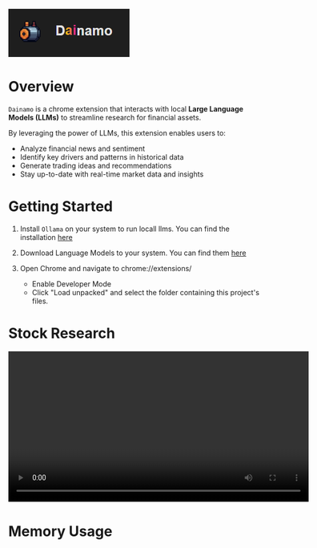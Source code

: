 ![Logo](src/assets/title.PNG)

# Overview

`Dainamo` is a chrome extension that interacts with local **Large Language Models (LLMs)** to streamline research for financial assets.

By leveraging the power of LLMs, this extension enables users to:

- Analyze financial news and sentiment
- Identify key drivers and patterns in historical data
- Generate trading ideas and recommendations
- Stay up-to-date with real-time market data and insights

# Getting Started

1. Install `Ollama` on your system to run locall llms. You can find the installation [here](https://ollama.com/)

2. Download Language Models to your system. You can find them [here](https://ollama.com/search)

3. Open Chrome and navigate to chrome://extensions/
   - Enable Developer Mode
   - Click "Load unpacked" and select the folder containing this project's files.

# Stock Research

<video controls width="600">
    <source src="video.mp4" type="video/mp4">
    Your browser does not support the video tag.
</video>

# Memory Usage
